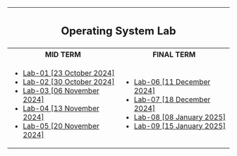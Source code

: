 <table>
  <tr>
    <th colspan = "2">
      <h2>Operating System Lab</h2>
    </th>
  </tr>
  <tr>
    <th>
      MID TERM
    </th>
    <th>
      FINAL TERM
    </th>
  </tr>
  <tr>
    <td>
      <ul>
        <li>
          <a href = "https://github.com/encodeshohan/Operating-System-Lab/tree/main/Windows-Terminal-23-Oct">Lab-01 [23 October 2024]</a>
        </li>
        <li>
          <a href = "https://github.com/encodeshohan/Operating-System-Lab/tree/main/Linux-Terminal-30-Oct">Lab-02 [30 October 2024]</a>
        </li>
        <li>
          <a href = "https://github.com/encodeshohan/Operating-System-Lab/tree/main/Linux-Terminal-06-Nov">Lab-03 [06 November 2024]</a>
        </li>
        <li>
          <a href = "https://github.com/encodeshohan/Operating-System-Lab/tree/main/Linux-Terminal-13-Nov">Lab-04 [13 November 2024]</a>
        </li>
        <li>
          <a href = "https://github.com/encodeshohan/Operating-System-Lab/tree/main/Linux-Terminal-20-Nov">Lab-05 [20 November 2024]</a> 
        </li>
      </ul>      
    </td>
    <td>
      <ul>
        <li>
          <a href = "https://github.com/encodeshohan/Operating-System-Lab/tree/main/Linux-Terminal-11-Dec">Lab-06 [11 December 2024]</a>
        </li>
        <li>
          <a href = "https://github.com/encodeshohan/Operating-System-Lab/tree/main/Linux-Terminal-18-Dec">Lab-07 [18 December 2024]</a>
        </li>
        <li>
          <a href = "https://github.com/encodeshohan/Operating-System-Lab/tree/main/Linux-Terminal-08-Jan">Lab-08 [08 January 2025]</a>
        </li>
        <li>
          <a href = "https://github.com/encodeshohan/Operating-System-Lab/tree/main/Linux-Terminal-15-Jan">Lab-09 [15 January 2025]</a>
        </li>
      </ul>
    </td>
  </tr>
</table>
